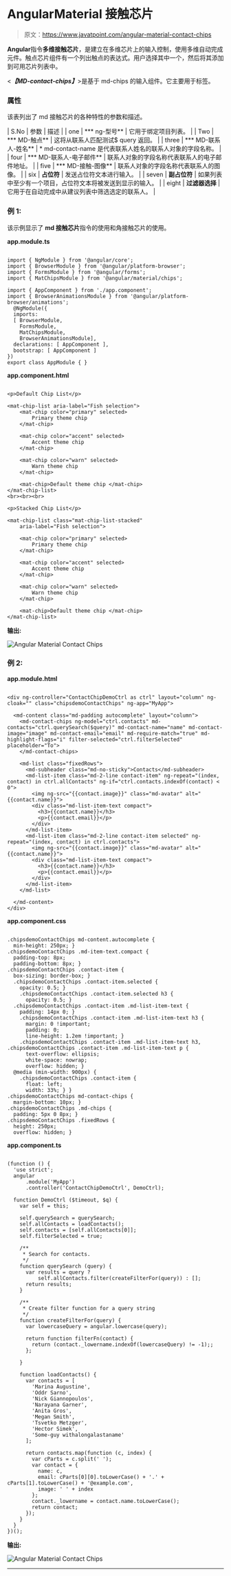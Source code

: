 # AngularMaterial 接触芯片

> 原文：<https://www.javatpoint.com/angular-material-contact-chips>

**Angular**指令**多维接触芯片**，是建立在多维芯片上的输入控制，使用多维自动完成元件。触点芯片组件有一个列出触点的表达式。用户选择其中一个，然后将其添加到可用芯片列表中。

<***【MD-contact-chips】***>是基于 md-chips 的输入组件。它主要用于标签。

### 属性

该表列出了 md 接触芯片的各种特性的参数和描述。

| S.No | 参数 | 描述 |
| one | *** ng-型号** | 它用于绑定项目列表。 |
| Two | *** MD-触点** | 这将从联系人匹配测试$ query 返回。 |
| three | *** MD-联系人-姓名** | * md-contact-name 是代表联系人姓名的联系人对象的字段名称。 |
| four | *** MD-联系人-电子邮件** | 联系人对象的字段名称代表联系人的电子邮件地址。 |
| five | *** MD-接触-图像** | 联系人对象的字段名称代表联系人的图像。 |
| six | **占位符** | 发送占位符文本进行输入。 |
| seven | **副占位符** | 如果列表中至少有一个项目，占位符文本将被发送到显示的输入。 |
| eight | **过滤器选择** | 它用于在自动完成中从建议列表中筛选选定的联系人。 |

### 例 1:

该示例显示了 **md 接触芯片**指令的使用和角接触芯片的使用。

**app.module.ts**

```

import { NgModule } from '@angular/core'; 
import { BrowserModule } from '@angular/platform-browser'; 
import { FormsModule } from '@angular/forms'; 
import { MatChipsModule } from '@angular/material/chips'; 

import { AppComponent } from './app.component'; 
import { BrowserAnimationsModule } from '@angular/platform-browser/animations';
  @NgModule({ 
  imports: 
  [ BrowserModule, 
    FormsModule, 
    MatChipsModule,
    BrowserAnimationsModule], 
  declarations: [ AppComponent ], 
  bootstrap: [ AppComponent ] 
}) 
export class AppModule { }

```

**app.component.html**

```

<p>Default Chip List</p>

<mat-chip-list aria-label="Fish selection">
    <mat-chip color="primary" selected>
        Primary theme chip
    </mat-chip>

    <mat-chip color="accent" selected>
        Accent theme chip 
    </mat-chip>

    <mat-chip color="warn" selected>
        Warn theme chip
    </mat-chip>

    <mat-chip>Default theme chip </mat-chip>
</mat-chip-list>
<br><br><br>

<p>Stacked Chip List</p>

<mat-chip-list class="mat-chip-list-stacked"
    aria-label="Fish selection">

    <mat-chip color="primary" selected>
        Primary theme chip 
    </mat-chip>

    <mat-chip color="accent" selected>
        Accent theme chip
    </mat-chip>

    <mat-chip color="warn" selected>
        Warn theme chip
    </mat-chip>

    <mat-chip>Default theme chip </mat-chip>
</mat-chip-list>

```

**输出:**

![Angular Material Contact Chips](img/9f24ea80e7c3a0ead584817a57595796.png)

### 例 2:

**app.module.html**

```

<div ng-controller="ContactChipDemoCtrl as ctrl" layout="column" ng-cloak="" class="chipsdemoContactChips" ng-app="MyApp">

  <md-content class="md-padding autocomplete" layout="column">
    <md-contact-chips ng-model="ctrl.contacts" md-contacts="ctrl.querySearch($query)" md-contact-name="name" md-contact-image="image" md-contact-email="email" md-require-match="true" md-highlight-flags="i" filter-selected="ctrl.filterSelected" placeholder="To">
    </md-contact-chips>

    <md-list class="fixedRows">
      <md-subheader class="md-no-sticky">Contacts</md-subheader>
      <md-list-item class="md-2-line contact-item" ng-repeat="(index, contact) in ctrl.allContacts" ng-if="ctrl.contacts.indexOf(contact) < 0">
        <img ng-src="{{contact.image}}" class="md-avatar" alt="{{contact.name}}">
        <div class="md-list-item-text compact">
          <h3>{{contact.name}}</h3>
          <p>{{contact.email}}</p>
        </div>
      </md-list-item>
      <md-list-item class="md-2-line contact-item selected" ng-repeat="(index, contact) in ctrl.contacts">
        <img ng-src="{{contact.image}}" class="md-avatar" alt="{{contact.name}}">
        <div class="md-list-item-text compact">
          <h3>{{contact.name}}</h3>
          <p>{{contact.email}}</p>
        </div>
      </md-list-item>
    </md-list>

  </md-content>
</div>

```

**app.component.css**

```

.chipsdemoContactChips md-content.autocomplete {
  min-height: 250px; }
.chipsdemoContactChips .md-item-text.compact {
  padding-top: 8px;
  padding-bottom: 8px; }
.chipsdemoContactChips .contact-item {
  box-sizing: border-box; }
  .chipsdemoContactChips .contact-item.selected {
    opacity: 0.5; }
    .chipsdemoContactChips .contact-item.selected h3 {
      opacity: 0.5; }
  .chipsdemoContactChips .contact-item .md-list-item-text {
    padding: 14px 0; }
    .chipsdemoContactChips .contact-item .md-list-item-text h3 {
      margin: 0 !important;
      padding: 0;
      line-height: 1.2em !important; }
    .chipsdemoContactChips .contact-item .md-list-item-text h3, .chipsdemoContactChips .contact-item .md-list-item-text p {
      text-overflow: ellipsis;
      white-space: nowrap;
      overflow: hidden; }
  @media (min-width: 900px) {
    .chipsdemoContactChips .contact-item {
      float: left;
      width: 33%; } }
.chipsdemoContactChips md-contact-chips {
  margin-bottom: 10px; }
.chipsdemoContactChips .md-chips {
  padding: 5px 0 8px; }
.chipsdemoContactChips .fixedRows {
  height: 250px;
  overflow: hidden; }

```

**app.component.ts**

```

(function () {
  'use strict';
  angular
      .module('MyApp')
      .controller('ContactChipDemoCtrl', DemoCtrl);

  function DemoCtrl ($timeout, $q) {
    var self = this;

    self.querySearch = querySearch;
    self.allContacts = loadContacts();
    self.contacts = [self.allContacts[0]];
    self.filterSelected = true;

    /**
     * Search for contacts.
     */
    function querySearch (query) {
      var results = query ?
          self.allContacts.filter(createFilterFor(query)) : [];
      return results;
    }

    /**
     * Create filter function for a query string
     */
    function createFilterFor(query) {
      var lowercaseQuery = angular.lowercase(query);

      return function filterFn(contact) {
        return (contact._lowername.indexOf(lowercaseQuery) != -1);;
      };

    }

    function loadContacts() {
      var contacts = [
        'Marina Augustine',
        'Oddr Sarno',
        'Nick Giannopoulos',
        'Narayana Garner',
        'Anita Gros',
        'Megan Smith',
        'Tsvetko Metzger',
        'Hector Simek',
        'Some-guy withalongalastaname'
      ];

      return contacts.map(function (c, index) {
        var cParts = c.split(' ');
        var contact = {
          name: c,
          email: cParts[0][0].toLowerCase() + '.' + cParts[1].toLowerCase() + '@example.com',
          image: ' ' + index
        };
        contact._lowername = contact.name.toLowerCase();
        return contact;
      });
    }
  }
})();

```

**输出:**

![Angular Material Contact Chips](img/3ba333380e1917cb6734cd86a05017f0.png)

* * *